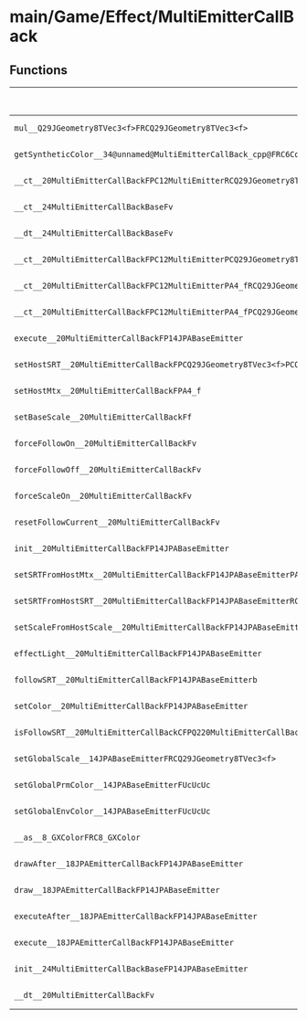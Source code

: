 # main/Game/Effect/MultiEmitterCallBack

## Functions

| Name | Address | Match % |
|------|---------|---------|
| `mul__Q29JGeometry8TVec3<f>FRCQ29JGeometry8TVec3<f>` | `0x800C81AC` | :x: (0.0%) |
| `getSyntheticColor__34@unnamed@MultiEmitterCallBack_cpp@FRC6Color8RC6Color8` | `0x800C81D0` | :x: (0.0%) |
| `__ct__20MultiEmitterCallBackFPC12MultiEmitterRCQ29JGeometry8TVec3<f>` | `0x800C8240` | :x: (0.0%) |
| `__ct__24MultiEmitterCallBackBaseFv` | `0x800C82EC` | :x: (0.0%) |
| `__dt__24MultiEmitterCallBackBaseFv` | `0x800C82FC` | :x: (0.0%) |
| `__ct__20MultiEmitterCallBackFPC12MultiEmitterPCQ29JGeometry8TVec3<f>PCQ29JGeometry8TVec3<f>PCQ29JGeometry8TVec3<f>RCQ29JGeometry8TVec3<f>` | `0x800C8354` | :x: (0.0%) |
| `__ct__20MultiEmitterCallBackFPC12MultiEmitterPA4_fRCQ29JGeometry8TVec3<f>` | `0x800C840C` | :x: (0.0%) |
| `__ct__20MultiEmitterCallBackFPC12MultiEmitterPA4_fPCQ29JGeometry8TVec3<f>RCQ29JGeometry8TVec3<f>` | `0x800C84BC` | :x: (0.0%) |
| `execute__20MultiEmitterCallBackFP14JPABaseEmitter` | `0x800C8570` | :x: (0.0%) |
| `setHostSRT__20MultiEmitterCallBackFPCQ29JGeometry8TVec3<f>PCQ29JGeometry8TVec3<f>PCQ29JGeometry8TVec3<f>` | `0x800C85C4` | :x: (0.0%) |
| `setHostMtx__20MultiEmitterCallBackFPA4_f` | `0x800C85DC` | :x: (0.0%) |
| `setBaseScale__20MultiEmitterCallBackFf` | `0x800C85F4` | :x: (0.0%) |
| `forceFollowOn__20MultiEmitterCallBackFv` | `0x800C8618` | :x: (0.0%) |
| `forceFollowOff__20MultiEmitterCallBackFv` | `0x800C8628` | :x: (0.0%) |
| `forceScaleOn__20MultiEmitterCallBackFv` | `0x800C8638` | :x: (0.0%) |
| `resetFollowCurrent__20MultiEmitterCallBackFv` | `0x800C8648` | :x: (0.0%) |
| `init__20MultiEmitterCallBackFP14JPABaseEmitter` | `0x800C8658` | :x: (0.0%) |
| `setSRTFromHostMtx__20MultiEmitterCallBackFP14JPABaseEmitterPA4_fRCQ220MultiEmitterCallBack7FlagSRTb` | `0x800C8660` | :x: (0.0%) |
| `setSRTFromHostSRT__20MultiEmitterCallBackFP14JPABaseEmitterRCQ220MultiEmitterCallBack7FlagSRTb` | `0x800C87E0` | :x: (0.0%) |
| `setScaleFromHostScale__20MultiEmitterCallBackFP14JPABaseEmitterRCQ29JGeometry8TVec3<f>bb` | `0x800C8A68` | :x: (0.0%) |
| `effectLight__20MultiEmitterCallBackFP14JPABaseEmitter` | `0x800C8B28` | :x: (0.0%) |
| `followSRT__20MultiEmitterCallBackFP14JPABaseEmitterb` | `0x800C8B54` | :x: (0.0%) |
| `setColor__20MultiEmitterCallBackFP14JPABaseEmitter` | `0x800C8C10` | :x: (0.0%) |
| `isFollowSRT__20MultiEmitterCallBackCFPQ220MultiEmitterCallBack7FlagSRTb` | `0x800C8D40` | :x: (0.0%) |
| `setGlobalScale__14JPABaseEmitterFRCQ29JGeometry8TVec3<f>` | `0x800C8F08` | :x: (0.0%) |
| `setGlobalPrmColor__14JPABaseEmitterFUcUcUc` | `0x800C8F54` | :x: (0.0%) |
| `setGlobalEnvColor__14JPABaseEmitterFUcUcUc` | `0x800C8F64` | :x: (0.0%) |
| `__as__8_GXColorFRC8_GXColor` | `0x800C8F74` | :x: (0.0%) |
| `drawAfter__18JPAEmitterCallBackFP14JPABaseEmitter` | `0x800C8F98` | :x: (0.0%) |
| `draw__18JPAEmitterCallBackFP14JPABaseEmitter` | `0x800C8F9C` | :x: (0.0%) |
| `executeAfter__18JPAEmitterCallBackFP14JPABaseEmitter` | `0x800C8FA0` | :x: (0.0%) |
| `execute__18JPAEmitterCallBackFP14JPABaseEmitter` | `0x800C8FA4` | :x: (0.0%) |
| `init__24MultiEmitterCallBackBaseFP14JPABaseEmitter` | `0x800C8FA8` | :x: (0.0%) |
| `__dt__20MultiEmitterCallBackFv` | `0x800C8FAC` | :x: (0.0%) |